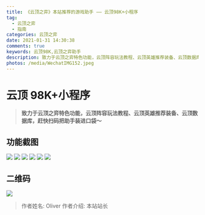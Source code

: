 ```yaml
---
title: 《云顶之弈》本站推荐的游戏助手 —— 云顶98K+小程序
tag:
  - 云顶之弈
  - 指南
categories: 云顶之弈
date: 2021-01-31 14:30:38
comments: true
keywords: 云顶98K,云顶之弈助手
description: 致力于云顶之弈特色功能，云顶阵容玩法教程、云顶英雄推荐装备、云顶数据库，赶快扫码把助手装进口袋～
photos: /media/WechatIMG152.jpeg
---
```


# 云顶 98K+小程序

> **致力于云顶之弈特色功能，云顶阵容玩法教程、云顶英雄推荐装备、云顶数据库，赶快扫码把助手装进口袋～**

<!--more-->

## 功能截图

![](https://cdn.jsdelivr.net/gh/OLIVERgZzy/i-love-auto-chess-blog-cdn@master/media/WechatIMG146.png)
![](https://cdn.jsdelivr.net/gh/OLIVERgZzy/i-love-auto-chess-blog-cdn@master/media/WechatIMG147.png)
![](https://cdn.jsdelivr.net/gh/OLIVERgZzy/i-love-auto-chess-blog-cdn@master/media/WechatIMG148.png)
![](https://cdn.jsdelivr.net/gh/OLIVERgZzy/i-love-auto-chess-blog-cdn@master/media/WechatIMG149.png)
![](https://cdn.jsdelivr.net/gh/OLIVERgZzy/i-love-auto-chess-blog-cdn@master/media/WechatIMG150.png)
![](https://cdn.jsdelivr.net/gh/OLIVERgZzy/i-love-auto-chess-blog-cdn@master/media/WechatIMG151.png)

## 二维码

![](https://cdn.jsdelivr.net/gh/OLIVERgZzy/i-love-auto-chess-blog-cdn@master/media/WechatIMG152.jpeg)

> 作者姓名: Oliver
> 作者介绍: 本站站长
